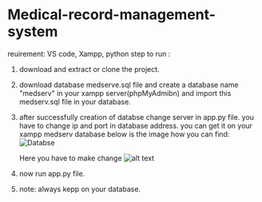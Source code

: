 # Medical-record-management-system
reuirement: VS code, Xampp, python
step to run :

1. download and extract or clone the project.
2. download database medserve.sql file and create a database name "medserv" in your xampp server(phpMyAdmibn) and import this medserv.sql file in your database.
3. after successfully creation of databse change server in app.py file. you have to change ip and port in database address. you can get it on your xampp medserv database below is
   the image how you can find:
   ![Databse](https://drive.google.com/file/d/1xBLCTFvNNFTjIFSxpCXZMuOdX6cFGJae/view?usp=sharing)
   
   Here you have to make change
   ![alt text](https://drive.google.com/file/d/1pYQQ0RP0CxipgmGmhWYOTMoUBa32W6Xi/view)
4. now run app.py file.
5. note: always kepp on your database.
